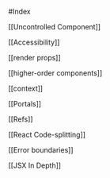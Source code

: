 #Index

[[Uncontrolled Component]]

[[Accessibility]]

[[render props]]

[[higher-order components]]

[[context]]

[[Portals]]

[[Refs]]

[[React Code-splitting]]
 
[[Error boundaries]]

[[JSX In Depth]]